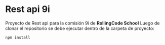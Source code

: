 # Rest api 9i

Proyecto de Rest api para la comisión 9i de **RollingCode School**
Luego de clonar el repositorio se debe ejecutar dentro de la carpeta de proyecto:

`npm install`
